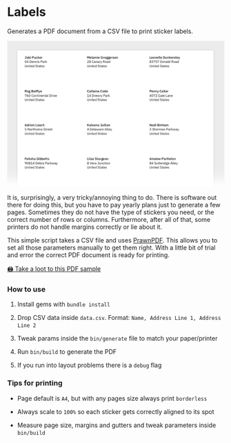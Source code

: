 # Labels

Generates a PDF document from a CSV file to print sticker labels.

<img src="image.png" width="600px">

It is, surprisingly, a very tricky/annoying thing to do. There is software out there for doing this, but you have to pay yearly plans just to generate a few pages. Sometimes they do not have the type of stickers you need, or the correct number of rows or columns. Furthermore, after all of that, some printers do not handle margins correctly or lie about it.

This simple script takes a CSV file and uses [PrawnPDF](http://prawnpdf.org). This allows you to set all those parameters manually to get them right. With a little bit of trial and error the correct PDF document is ready for printing.

[🖨 Take a loot to this PDF sample](sample.pdf)

### How to use

1. Install gems with `bundle install`

2. Drop CSV data inside `data.csv`. Format: `Name, Address Line 1, Address Line 2`

3. Tweak params inside the `bin/generate` file to match your paper/printer

4. Run `bin/build` to generate the PDF

5. If you run into layout problems there is a `debug` flag

### Tips for printing

- Page default is `A4`, but with any pages size always print `borderless`

- Always scale to `100%` so each sticker gets correctly aligned to its spot

- Measure page size, margins and gutters and tweak parameters inside `bin/build`
